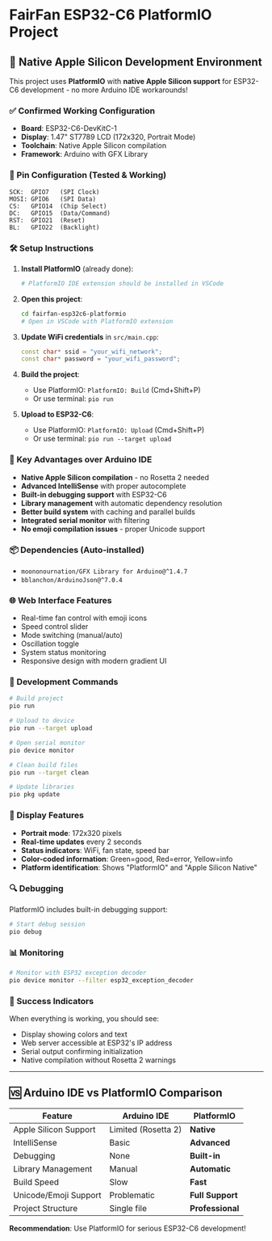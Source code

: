 # FairFan ESP32-C6 PlatformIO Project

## 🚀 Native Apple Silicon Development Environment

This project uses **PlatformIO** with **native Apple Silicon support** for ESP32-C6 development - no more Arduino IDE workarounds!

### ✅ Confirmed Working Configuration

- **Board**: ESP32-C6-DevKitC-1
- **Display**: 1.47" ST7789 LCD (172x320, Portrait Mode)
- **Toolchain**: Native Apple Silicon compilation
- **Framework**: Arduino with GFX Library

### 📌 Pin Configuration (Tested & Working)

```
SCK:  GPIO7   (SPI Clock)
MOSI: GPIO6   (SPI Data)
CS:   GPIO14  (Chip Select)
DC:   GPIO15  (Data/Command)
RST:  GPIO21  (Reset)
BL:   GPIO22  (Backlight)
```

### 🛠️ Setup Instructions

1. **Install PlatformIO** (already done):
   ```bash
   # PlatformIO IDE extension should be installed in VSCode
   ```

2. **Open this project**:
   ```bash
   cd fairfan-esp32c6-platformio
   # Open in VSCode with PlatformIO extension
   ```

3. **Update WiFi credentials** in `src/main.cpp`:
   ```cpp
   const char* ssid = "your_wifi_network";
   const char* password = "your_wifi_password";
   ```

4. **Build the project**:
   - Use PlatformIO: `PlatformIO: Build` (Cmd+Shift+P)
   - Or use terminal: `pio run`

5. **Upload to ESP32-C6**:
   - Use PlatformIO: `PlatformIO: Upload` (Cmd+Shift+P)
   - Or use terminal: `pio run --target upload`

### 🎯 Key Advantages over Arduino IDE

- **Native Apple Silicon compilation** - no Rosetta 2 needed
- **Advanced IntelliSense** with proper autocomplete
- **Built-in debugging support** with ESP32-C6
- **Library management** with automatic dependency resolution
- **Better build system** with caching and parallel builds
- **Integrated serial monitor** with filtering
- **No emoji compilation issues** - proper Unicode support

### 📦 Dependencies (Auto-installed)

- `moononournation/GFX Library for Arduino@^1.4.7`
- `bblanchon/ArduinoJson@^7.0.4`

### 🌐 Web Interface Features

- Real-time fan control with emoji icons
- Speed control slider
- Mode switching (manual/auto)
- Oscillation toggle
- System status monitoring
- Responsive design with modern gradient UI

### 🔧 Development Commands

```bash
# Build project
pio run

# Upload to device
pio run --target upload

# Open serial monitor
pio device monitor

# Clean build files
pio run --target clean

# Update libraries
pio pkg update
```

### 📱 Display Features

- **Portrait mode**: 172x320 pixels
- **Real-time updates** every 2 seconds
- **Status indicators**: WiFi, fan state, speed bar
- **Color-coded information**: Green=good, Red=error, Yellow=info
- **Platform identification**: Shows "PlatformIO" and "Apple Silicon Native"

### 🔍 Debugging

PlatformIO includes built-in debugging support:

```bash
# Start debug session
pio debug
```

### 📊 Monitoring

```bash
# Monitor with ESP32 exception decoder
pio device monitor --filter esp32_exception_decoder
```

### 🎉 Success Indicators

When everything is working, you should see:
- Display showing colors and text
- Web server accessible at ESP32's IP address
- Serial output confirming initialization
- Native compilation without Rosetta 2 warnings

---

## 🆚 Arduino IDE vs PlatformIO Comparison

| Feature | Arduino IDE | PlatformIO |
|---------|-------------|------------|
| Apple Silicon Support | Limited (Rosetta 2) | **Native** |
| IntelliSense | Basic | **Advanced** |
| Debugging | None | **Built-in** |
| Library Management | Manual | **Automatic** |
| Build Speed | Slow | **Fast** |
| Unicode/Emoji Support | Problematic | **Full Support** |
| Project Structure | Single file | **Professional** |

**Recommendation**: Use PlatformIO for serious ESP32-C6 development!
